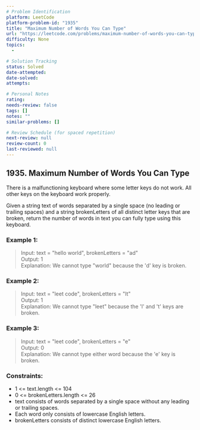 ```yaml
---
# Problem Identification
platform: LeetCode
platform-problem-id: "1935"
title: "Maximum Number of Words You Can Type"
url: "https://leetcode.com/problems/maximum-number-of-words-you-can-type/"
difficulty: None
topics:
  -

# Solution Tracking
status: Solved
date-attempted:
date-solved:
attempts:

# Personal Notes
rating:
needs-review: false
tags: []
notes: ""
similar-problems: []

# Review Schedule (for spaced repetition)
next-review: null
review-count: 0
last-reviewed: null
---
```


## 1935. Maximum Number of Words You Can Type

There is a malfunctioning keyboard where some letter keys do not work. All other keys on the keyboard work properly.

Given a string text of words separated by a single space (no leading or trailing spaces) and a string brokenLetters of all distinct letter keys that are broken, return the number of words in text you can fully type using this keyboard.

### Example 1:

> Input: text = "hello world", brokenLetters = "ad"<br/>
> Output: 1<br/>
> Explanation: We cannot type "world" because the 'd' key is broken.

### Example 2:

> Input: text = "leet code", brokenLetters = "lt"<br/>
> Output: 1<br/>
> Explanation: We cannot type "leet" because the 'l' and 't' keys are broken.

### Example 3:

> Input: text = "leet code", brokenLetters = "e"<br/>
> Output: 0<br/>
> Explanation: We cannot type either word because the 'e' key is broken.
 
### Constraints:

- 1 <= text.length <= 104
- 0 <= brokenLetters.length <= 26
- text consists of words separated by a single space without any leading or trailing spaces.
- Each word only consists of lowercase English letters.
- brokenLetters consists of distinct lowercase English letters.